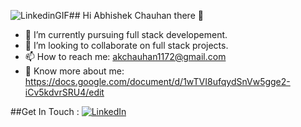 ![LinkedinGIF](https://github.com/user-attachments/assets/c6abcccf-f961-460c-ad32-c8182e67e6fd)## Hi Abhishek Chauhan there 👋

- 🌱 I’m currently pursuing full stack developement.
- 👯 I’m looking to collaborate on full stack projects.
- 📫 How to reach me: akchauhan1172@gmail.com
- 📄 Know more about me: https://docs.google.com/document/d/1wTVI8ufqydSnVw5gge2-iCv5kdvrSRU4/edit

##Get In Touch :
[![LinkedIn](https://img.shields.io/badge/LinkedIn-0077B5?style=for-the-badge&logo=linkedin&logoColor=white)]((http://www.linkedin.com/in/abhishek-chauhan00)/)


